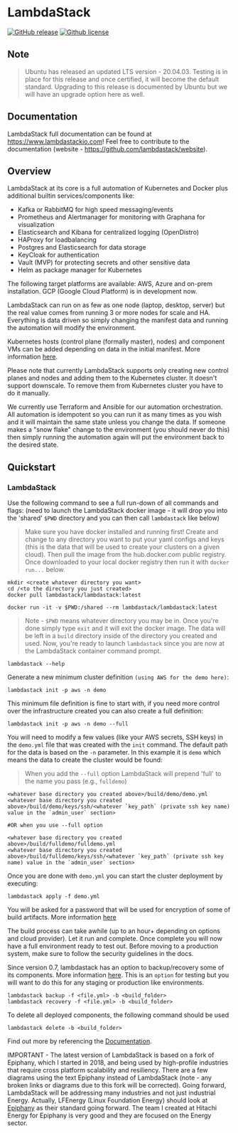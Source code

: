 # LambdaStack
[![GitHub release](https://img.shields.io/github/v/release/lambdastack/LambdaStack.svg)](https://github.com/lambdastack/lambdastack/releases)
[![Github license](https://img.shields.io/github/license/lambdastack/LambdaStack)](https://github.com/lambdastack/lambdastack/releases)

## Note

> Ubuntu has released an updated LTS version - 20.04.03. Testing is in place for this release and once certified, it will become the default standard. Upgrading to this release is documented by Ubuntu but we will have an upgrade option here as well.

## Documentation

LambdaStack full documentation can be found at https://www.lambdastackio.com! Feel free to contribute to the documentation (website - https://github.com/lambdastack/website).

## Overview

LambdaStack at its core is a full automation of Kubernetes and Docker plus additional builtin services/components like:

- Kafka or RabbitMQ for high speed messaging/events
- Prometheus and Alertmanager for monitoring with Graphana for visualization
- Elasticsearch and Kibana for centralized logging (OpenDistro)
- HAProxy for loadbalancing
- Postgres and Elasticsearch for data storage
- KeyCloak for authentication
- Vault (MVP) for protecting secrets and other sensitive data
- Helm as package manager for Kubernetes

The following target platforms are available: AWS, Azure and on-prem installation. GCP (Google Cloud Platform) is in development now.

LambdaStack can run on as few as one node (laptop, desktop, server) but the real value comes from running 3 or more nodes for scale and HA. Everything is data driven so simply changing the manifest data and running the automation will modify the environment.

Kubernetes hosts (control plane (formally master), nodes) and component VMs can be added depending on data in the initial manifest. More information [here](https://www.lambdastackio.com/docs/concepts/howto/cluster/).

Please note that currently LambdaStack supports only creating new control planes and nodes and adding them to the Kubernetes cluster. It doesn't support downscale. To remove them from Kubernetes cluster you have to do it manually.

We currently use Terraform and Ansible for our automation orchestration. All automation is idempotent so you can run it as many times as you wish and it will maintain the same state unless you change the data. If someone makes a "snow flake" change to the environment (you should never do this) then simply running the automation again will put the environment back to the desired state.

## Quickstart

### LambdaStack

Use the following command to see a full run-down of all commands and flags: (need to launch the LambdaStack docker image - it will drop you into the 'shared' `$PWD` directory and you can then call `lambdastack` like below)

>Make sure you have docker installed and running first!
>Create and change to any directory you want to put your yaml configs and keys (this is the data that will be used to create your clusters on a given cloud). Then pull the image from the hub.docker.com public registry. Once downloaded to your local docker registry then run it with `docker run...` below.

```shell
mkdir <create whatever directory you want>
cd /<to the directory you just created>
docker pull lambdastack/lambdastack:latest
```

```shell
docker run -it -v $PWD:/shared --rm lambdastack/lambdastack:latest
```
>Note - `$PWD` means whatever directory you may be in. Once you're done simply type `exit` and it will exit the docker image. The data will be left in a `build` directory inside of the directory you created and used. Now, you're ready to launch `lambdastack` since you are now at the LambdaStack container command prompt.

```shell
lambdastack --help
```

Generate a new minimum cluster definition `(using AWS for the demo here)`:

```shell
lambdastack init -p aws -n demo
```

This minimum file definition is fine to start with, if you need more control over the infrastructure created you can also create a full definition:

```shell
lambdastack init -p aws -n demo --full
```

You will need to modify a few values (like your AWS secrets, SSH keys) in the `demo.yml` file that was created with the `init` command. The default path for the data is based on the `-n` parameter. In this example it is `demo` which means the data to create the cluster would be found:

>When you add the `--full` option LambdaStack will prepend 'full' to the name you pass (e.g., `fulldemo`)

```shell
<whatever base directory you created above>/build/demo/demo.yml
<whatever base directory you created above>/build/demo/keys/ssh/<whatever `key_path` (private ssh key name) value in the `admin_user` section>

#OR when you use --full option

<whatever base directory you created above>/build/fulldemo/fulldemo.yml
<whatever base directory you created above>/build/fulldemo/keys/ssh/<whatever `key_path` (private ssh key name) value in the `admin_user` section>
```

Once you are done with `demo.yml` you can start the cluster deployment by executing:

```shell
lambdastack apply -f demo.yml
```

You will be asked for a password that will be used for encryption of some of build artifacts. More information [here](https://www.lambdastackio.com/docs/concepts/howto/security/#how-to-run-lambdastack-with-password)

The build process can take awhile (up to an hour+ depending on options and cloud provider). Let it run and complete. Once complete you will now have a full environment ready to test out. Before moving to a production system, make sure to follow the security guidelines in the docs.

Since version 0.7, lambdastack has an option to backup/recovery some of its components. More information [here](https://www.lambdastackio.com/docs/concepts/howto/backup/). This is an `option` for testing but you will want to do this for any staging or production like environments.

```shell
lambdastack backup -f <file.yml> -b <build_folder>
lambdastack recovery -f <file.yml> -b <build_folder>
```

To delete all deployed components, the following command should be used

```shell
lambdastack delete -b <build_folder>
```

Find out more by referencing the [Documentation](https://www.lambdastackio.com/docs/).

IMPORTANT - The latest version of LambdaStack is based on a fork of Epiphany, which I started in 2018, and being used by high-profile industries that require cross platform scalability and resiliency. There are a few diagrams using the text Epiphany instead of LambdaStack (note - any broken links or diagrams due to this fork will be corrected). Going forward, LambdaStack will be addressing many industries and not just industrial Energy. Actually, LFEnergy (Linux Foundation Energy) should look at [Epiphany](https://github.com/epiphany-platform/epiphany) as their standard going forward. The team I created at Hitachi Energy for Epiphany is very good and they are focused on the Energy sector.
